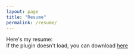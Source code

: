 ```yaml
---
layout: page
title: "Resume"
permalink: /resume/
---
```


Here's my resume:<br>
If the plugin doesn't load, you can download <a href="./assets/resume.pdf" download="Theodore Strich Resume">here</a>


<object data="/assets/resume.pdf" width="100%" height="600"></object>
